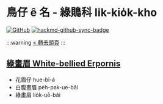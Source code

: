 # 鳥仔 ê 名 - 綠鵙科 li̍k-kio̍k-kho

[![GitHub](https://img.shields.io/badge/GitHub-black?logo=github)](https://github.com/siansiansu/tsiau-a-e-mia)
[![hackmd-github-sync-badge](https://hackmd.io/j24cuZlhQmacryQCazBeAg/badge)](https://hackmd.io/j24cuZlhQmacryQCazBeAg)

:::warning
[< 轉去頭頁](https://hackmd.io/@siansiansu/Hy4VzNvha)
:::

## [綠畫眉 White-bellied Erpornis](https://ebird.org/species/whbyuh1)

- 花眉仔 hue-bî-á
- 白腹畫眉 pe̍h-pak-ue-bâi
- 綠畫眉 lio̍k-uē-bâi
